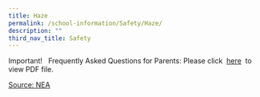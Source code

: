 ```yaml
---
title: Haze
permalink: /school-information/Safety/Haze/
description: ""
third_nav_title: Safety
---
```

Important!   Frequently Asked Questions for Parents: Please click  [here](https://evergreensec.moe.edu.sg/qql/slot/u367/Safety/Haze/FAQs_on_Haze_For_Parents.pdf)  to view PDF file.

[Source: NEA](http://app2.nea.gov.sg/)